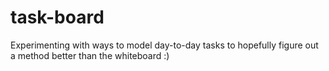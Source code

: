 # task-board
Experimenting with ways to model day-to-day tasks to hopefully figure out a method better than the whiteboard :)
